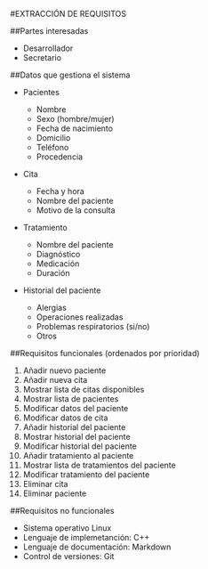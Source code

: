 #EXTRACCIÓN DE REQUISITOS  

##Partes interesadas  
* Desarrollador  
* Secretario  

##Datos que gestiona el sistema  
* Pacientes  
    - Nombre
    - Sexo (hombre/mujer)
    - Fecha de nacimiento
    - Domicilio
    - Teléfono
    - Procedencia

* Cita  
    - Fecha y hora
    - Nombre del paciente
    - Motivo de la consulta  

* Tratamiento  
    - Nombre del paciente
    - Diagnóstico
    - Medicación
    - Duración

* Historial del paciente  
    - Alergias
    - Operaciones realizadas
    - Problemas respiratorios (si/no)
    - Otros

##Requisitos funcionales (ordenados por prioridad)  
1. Añadir nuevo paciente  
2. Añadir nueva cita  
3. Mostrar lista de citas disponibles 
4. Mostrar lista de pacientes  
5. Modificar datos del paciente  
6. Modificar datos de cita  
7. Añadir historial del paciente  
8. Mostrar historial del paciente  
9. Modificar historial del paciente  
10. Añadir tratamiento al paciente  
11. Mostrar lista de tratamientos del paciente  
12. Modificar tratamiento del paciente  
13. Eliminar cita  
14. Eliminar paciente  

##Requisitos no funcionales  
* Sistema operativo Linux  
* Lenguaje de implemetanción: C++  
* Lenguaje de documentación: Markdown  
* Control de versiones: Git  
